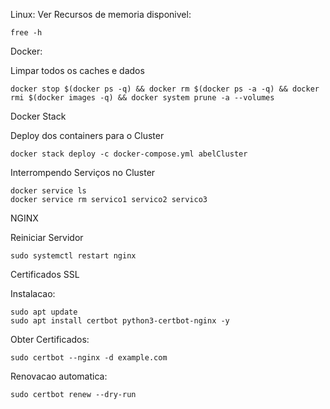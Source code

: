 Linux:
Ver Recursos de memoria disponivel:

````
free -h
````

Docker:

Limpar todos os caches e dados
````
docker stop $(docker ps -q) && docker rm $(docker ps -a -q) && docker rmi $(docker images -q) && docker system prune -a --volumes
````

Docker Stack

Deploy dos containers para o Cluster
````
docker stack deploy -c docker-compose.yml abelCluster
````


Interrompendo Serviços no Cluster
````
docker service ls
docker service rm servico1 servico2 servico3
````


NGINX

Reiniciar Servidor
````
sudo systemctl restart nginx
````


Certificados SSL

Instalacao:

````
sudo apt update
sudo apt install certbot python3-certbot-nginx -y
````

Obter Certificados:
````
sudo certbot --nginx -d example.com
````

Renovacao automatica:
````
sudo certbot renew --dry-run
````
